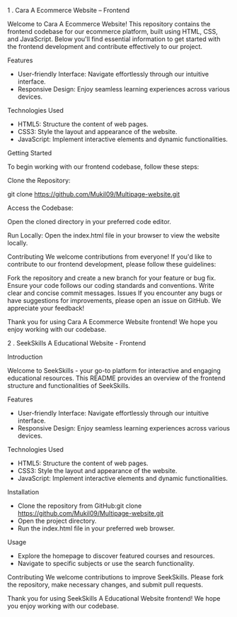 1 . Cara A Ecommerce Website – Frontend

Welcome to Cara A Ecommerce Website! This repository contains the frontend codebase for our ecommerce platform, built using HTML, CSS, and JavaScript. Below you'll find essential information to get started with the frontend development and contribute effectively to our project.

Features

- User-friendly Interface: Navigate effortlessly through our intuitive interface.
- Responsive Design: Enjoy seamless learning experiences across various devices.

Technologies Used

- HTML5: Structure the  content of web pages.
- CSS3: Style the layout and appearance of the website.
- JavaScript: Implement interactive elements and dynamic functionalities.

Getting Started 

To begin working with our frontend codebase, follow these steps:

Clone the Repository:

git clone https://github.com/Mukil09/Multipage-website.git

Access the Codebase:

Open the cloned directory in your preferred code editor.

Run Locally:
Open the index.html file in your browser to view the website locally.

Contributing
We welcome contributions from everyone! If you'd like to contribute to our frontend development, please follow these guidelines:

Fork the repository and create a new branch for your feature or bug fix.
Ensure your code follows our coding standards and conventions.
Write clear and concise commit messages.
Issues
If you encounter any bugs or have suggestions for improvements, please open an issue on GitHub. We appreciate your feedback!

Thank you for using Cara A Ecommerce Website frontend! We hope you enjoy working with our codebase.

2 . SeekSkills A Educational Website - Frontend

Introduction

Welcome to SeekSkills - your go-to platform for interactive and engaging educational resources. This README provides an overview of the frontend structure and functionalities of SeekSkills.

Features

- User-friendly Interface: Navigate effortlessly through our intuitive interface.
- Responsive Design: Enjoy seamless learning experiences across various devices.

Technologies Used

- HTML5: Structure the  content of web pages.
- CSS3: Style the layout and appearance of the website.
- JavaScript: Implement interactive elements and dynamic functionalities.
  
Installation

- Clone the repository from GitHub:git clone https://github.com/Mukil09/Multipage-website.git
- Open the project directory.
- Run the index.html file in your preferred web browser.
  
Usage

- Explore the homepage to discover featured courses and resources.
- Navigate to specific subjects or use the search functionality.

Contributing
We welcome contributions to improve SeekSkills. Please fork the repository, make necessary changes, and submit pull requests.


Thank you for using SeekSkills A Educational Website frontend! We hope you enjoy working with our codebase.
